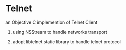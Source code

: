# Telnet

an Objective C implemention of Telnet Client

1. using NSStream to handle networks transport

2. adopt libtelnet static library to handle telnet protocol

